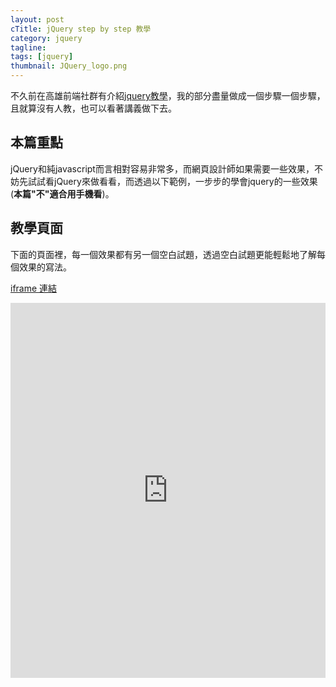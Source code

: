 ```yaml
---
layout: post
cTitle: jQuery step by step 教學
category: jquery
tagline: 
tags: [jquery]
thumbnail: JQuery_logo.png
---
```

不久前在高雄前端社群有介紹[jquery教學](https://kktix.com/events/476891)，我的部分盡量做成一個步驟一個步驟，且就算沒有人教，也可以看著講義做下去。
<!-- more -->
## 本篇重點
jQuery和純javascript而言相對容易非常多，而網頁設計師如果需要一些效果，不妨先試試看jQuery來做看看，而透過以下範例，一步步的學會jquery的一些效果(**本篇"不"適合用手機看**)。

## 教學頁面
下面的頁面裡，每一個效果都有另一個空白試題，透過空白試題更能輕鬆地了解每個效果的寫法。


[iframe 連結](http://codepen.io/Wcc723/full/GmucH)

<iframe src="http://codepen.io/Wcc723/full/GmucH" frameborder="0" height="600" width="100%">
	
</iframe>
